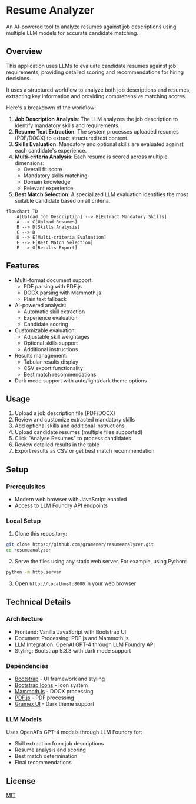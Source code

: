 # Resume Analyzer

An AI-powered tool to analyze resumes against job descriptions using multiple LLM models for accurate candidate matching.

## Overview

This application uses LLMs to evaluate candidate resumes against job requirements, providing detailed scoring and recommendations for hiring decisions.

It uses a structured workflow to analyze both job descriptions and resumes, extracting key information and providing comprehensive matching scores.

Here's a breakdown of the workflow:

1. **Job Description Analysis**: The LLM analyzes the job description to identify mandatory skills and requirements.
2. **Resume Text Extraction**: The system processes uploaded resumes (PDF/DOCX) to extract structured text content.
3. **Skills Evaluation**: Mandatory and optional skills are evaluated against each candidate's experience.
4. **Multi-criteria Analysis**: Each resume is scored across multiple dimensions:
   - Overall fit score
   - Mandatory skills matching
   - Domain knowledge
   - Relevant experience
5. **Best Match Selection**: A specialized LLM evaluation identifies the most suitable candidate based on all criteria.

```mermaid
flowchart TD
    A[Upload Job Description] --> B[Extract Mandatory Skills]
    A --> C[Upload Resumes]
    B --> D[Skills Analysis]
    C --> D
    D --> E[Multi-criteria Evaluation]
    E --> F[Best Match Selection]
    E --> G[Results Export]
```

## Features

- Multi-format document support:
  - PDF parsing with PDF.js
  - DOCX parsing with Mammoth.js
  - Plain text fallback
- AI-powered analysis:
  - Automatic skill extraction
  - Experience evaluation
  - Candidate scoring
- Customizable evaluation:
  - Adjustable skill weightages
  - Optional skills support
  - Additional instructions
- Results management:
  - Tabular results display
  - CSV export functionality
  - Best match recommendations
- Dark mode support with auto/light/dark theme options

## Usage

1. Upload a job description file (PDF/DOCX)
2. Review and customize extracted mandatory skills
3. Add optional skills and additional instructions
4. Upload candidate resumes (multiple files supported)
5. Click "Analyse Resumes" to process candidates
6. Review detailed results in the table
7. Export results as CSV or get best match recommendation

## Setup

### Prerequisites

- Modern web browser with JavaScript enabled
- Access to LLM Foundry API endpoints

### Local Setup

1. Clone this repository:

```bash
git clone https://github.com/gramener/resumeanalyzer.git
cd resumeanalyzer
```

2. Serve the files using any static web server. For example, using Python:

```bash
python -m http.server
```

3. Open `http://localhost:8000` in your web browser

## Technical Details

### Architecture

- Frontend: Vanilla JavaScript with Bootstrap UI
- Document Processing: PDF.js and Mammoth.js
- LLM Integration: OpenAI GPT-4 through LLM Foundry API
- Styling: Bootstrap 5.3.3 with dark mode support

### Dependencies

- [Bootstrap](https://www.npmjs.com/package/bootstrap) - UI framework and styling
- [Bootstrap Icons](https://www.npmjs.com/package/bootstrap-icons) - Icon system
- [Mammoth.js](https://www.npmjs.com/package/mammoth) - DOCX processing
- [PDF.js](https://www.npmjs.com/package/pdfjs-dist) - PDF processing
- [Gramex UI](https://www.npmjs.com/package/@gramex/ui) - Dark theme support

### LLM Models

Uses OpenAI's GPT-4 models through LLM Foundry for:

- Skill extraction from job descriptions
- Resume analysis and scoring
- Best match determination
- Final recommendations

## License

[MIT](LICENSE)
